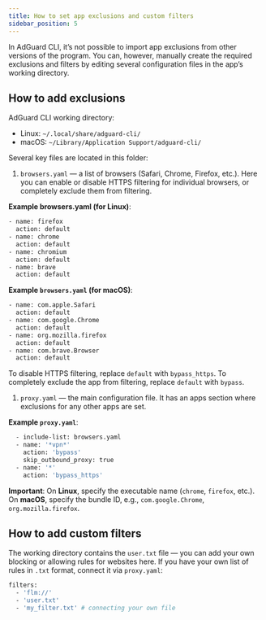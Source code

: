 ```yaml
---
title: How to set app exclusions and custom filters
sidebar_position: 5
---
```


In AdGuard CLI, it’s not possible to import app exclusions from other versions of the program. You can, however, manually create the required exclusions and filters by editing several configuration files in the app’s working directory.

## How to add exclusions

AdGuard CLI working directory:

- Linux: `~/.local/share/adguard-cli/`
- macOS: `~/Library/Application Support/adguard-cli/`

Several key files are located in this folder:

1. `browsers.yaml` — a list of browsers (Safari, Chrome, Firefox, etc.). Here you can enable or disable HTTPS filtering for individual browsers, or completely exclude them from filtering.

**Example browsers.yaml (for Linux)**:

```sh
- name: firefox
  action: default
- name: chrome
  action: default
- name: chromium
  action: default
- name: brave
  action: default
```

**Example `browsers.yaml` (for macOS)**:

```sh
- name: com.apple.Safari
  action: default
- name: com.google.Chrome
  action: default
- name: org.mozilla.firefox
  action: default
- name: com.brave.Browser
  action: default
```

 To disable HTTPS filtering, replace `default` with `bypass_https`. To completely exclude the app from filtering, replace `default` with `bypass`.


1. `proxy.yaml` — the main configuration file. It has an apps section where exclusions for any other apps are set.

**Example `proxy.yaml`**:

```sh
  - include-list: browsers.yaml
  - name: '*vpn*'
    action: 'bypass'          
    skip_outbound_proxy: true
  - name: '*'
    action: 'bypass_https'   
```

**Important**: On **Linux**, specify the executable name (`chrome`, `firefox`, etc.). On **macOS**, specify the bundle ID, e.g., `com.google.Chrome`, `org.mozilla.firefox`.

## How to add custom filters

The working directory contains the `user.txt` file — you can add your own blocking or allowing rules for websites here. If you have your own list of rules in `.txt` format, connect it via `proxy.yaml`:

```sh
filters:
  - 'flm://'
  - 'user.txt'
  - 'my_filter.txt' # connecting your own file
```
